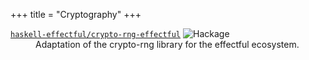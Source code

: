 +++
title = "Cryptography"
+++

<dl>
    <dt>
        <a href="https://github.com/haskell-effectful/crypto-rng-effectful"><code>haskell-effectful/crypto-rng-effectful</code></a>
        <img src="https://img.shields.io/hackage/v/crypto-rng-effectful.svg" alt="Hackage" data-canonical-src="https://img.shields.io/hackage/v/crypto-rng-effectful.svg" style="max-width: 100%;">
    </dt>
    <dd> Adaptation of the crypto-rng library for the effectful ecosystem.</dd>
</dl>
